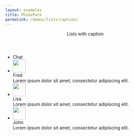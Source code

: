 ```yaml
---
layout: examples
title: PhonePack
permalink: /demos/lists/caption/
---
```



<header class="header header--shadow">
      <div class="header__title">Lists with caption</div>
</header>
    
<section class="content has-header">
        <ul class="list">
           <li class="list__subheader">Chat</li>
           <li class="list__item"> 
	        	<div class="list__primary">
	        		<img src="http://lorempixel.com/60/60/people/1" width="40" height="40" class="img-circle">
	        	</div>
	        	<div class="list__content"> 
    	        	Fred 
    	        	<div class="list__caption">
    				    Lorem ipsum dolor sit amet, consectetur adipiscing elit.
    				</div> 
				</div>
	        </li>
	        <li class="list__item"> 
	        	<div class="list__primary">
	        		<img src="http://lorempixel.com/60/60/people/2" width="40" height="40" class="img-circle">
	        	</div>
	        	<div class="list__content"> 
    	        	Lisa 
    	        	<div class="list__caption">
        				    Lorem ipsum dolor sit amet, consectetur adipiscing elit.
        			</div> 
	        	</div>
	        </li>
	        <li class="list__item"> 
	        	<div class="list__primary">
	        		<img src="http://lorempixel.com/60/60/people/3" width="40" height="40" class="img-circle">
	        	</div>
	        	<div class="list__content"> 
    	        	John
    	        	<div class="list__caption">
    				    Lorem ipsum dolor sit amet, consectetur adipiscing elit.
    				</div> 
	        	</div>
	        </li>
        <ul>
</section> 
  
